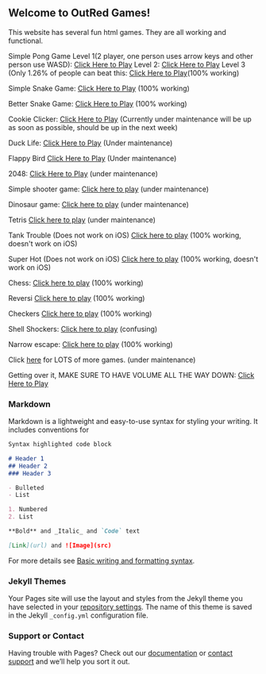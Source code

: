 ## Welcome to OutRed Games!

This website has several fun html games. They are all working and functional.

Simple Pong Game Level 1(2 player, one person uses arrow keys and other person use WASD): [Click Here to Play](https://outred.github.io/Pong.html) Level 2: [Click Here to Play](https://outred.github.io/Ponglvl2.html) Level 3 (Only 1.26% of people can beat this: [Click Here to Play](https://outred.github.io/Ponglvl3.html)(100% working)

Simple Snake Game: [Click Here to Play](https://outred.github.io/Snake.html) (100% working)

Better Snake Game: [Click Here to Play](https://outred.github.io/Bettersnake.html) (100% working)

Cookie Clicker: [Click Here to Play](https://outred.github.io/workingcookieclicker.html) (Currently under maintenance will be up as soon as possible, should be up in the next week)

Duck Life: [Click Here to Play](https://outred.github.io/Ducklife.html) (Under maintenance)

Flappy Bird [Click Here to Play](https://outred.github.io/flappybird.html) (Under maintenance)

2048: [Click Here to Play](https://outred.github.io/2048.html) (under maintenance)

Simple shooter game: [Click here to play](https://outred.github.io/Shooter.html) (under maintenance)

Dinosaur game: [Click here to play](https://outred.github.io/index.html) (under maintenance)

Tetris [Click here to play](https://outred.github.io/tetris.html) (under maintenance)

Tank Trouble (Does not work on iOS) [Click here to play](https://outred.github.io/tanktrouble.html) (100% working, doesn't work on iOS)

Super Hot (Does not work on iOS) [Click here to play](https://outred.github.io/superhotmiami.html) (100% working, doesn't work on iOS)

Chess: [Click here to play](https://outred.github.io/chess.html) (100% working)

Reversi [Click here to play](https://outred.github.io/reversi.html) (100% working)

Checkers [Click here to play](https://outred.github.io/checkers.html) (100% working)

Shell Shockers: [Click here to play](https://outred.github.io/shellshockers.html) (confusing)

Narrow escape: [Click here to play](https://outred.github.io/narrowescape.html) (100% working)

Click [here](https://outred.github.io/games.json) for LOTS of more games. (under maintenance)



Getting over it, MAKE SURE TO HAVE VOLUME ALL THE WAY DOWN: [Click Here to Play](https://sneakytime.com/rr/#.YKj6f2kpDqs)

### Markdown

Markdown is a lightweight and easy-to-use syntax for styling your writing. It includes conventions for

```markdown
Syntax highlighted code block

# Header 1
## Header 2
### Header 3

- Bulleted
- List

1. Numbered
2. List

**Bold** and _Italic_ and `Code` text

[Link](url) and ![Image](src)
```

For more details see [Basic writing and formatting syntax](https://docs.github.com/en/github/writing-on-github/getting-started-with-writing-and-formatting-on-github/basic-writing-and-formatting-syntax).

### Jekyll Themes

Your Pages site will use the layout and styles from the Jekyll theme you have selected in your [repository settings](https://github.com/OutRed/outred.github.io/settings/pages). The name of this theme is saved in the Jekyll `_config.yml` configuration file.

### Support or Contact

Having trouble with Pages? Check out our [documentation](https://docs.github.com/categories/github-pages-basics/) or [contact support](https://support.github.com/contact) and we’ll help you sort it out.
